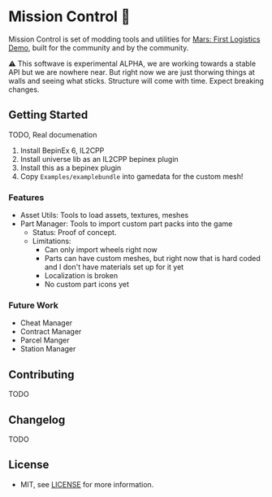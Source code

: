 # Mission Control 🚀

Mission Control is set of modding tools and utilities for [Mars: First Logistics Demo](https://store.steampowered.com/app/1532200/Mars_First_Logistics/), built for the community and by the community.

⚠ This softwave is experimental ALPHA, we are working towards a stable API but we are nowhere near. But right now we are just thorwing things at walls and seeing what sticks. Structure will come with time. Expect breaking changes.

## Getting Started

TODO, Real documenation

1. Install BepinEx 6, IL2CPP
2. Install universe lib as an IL2CPP bepinex plugin
3. Install this as a bepinex plugin
4. Copy `Examples/examplebundle` into gamedata for the custom mesh!

### Features

- Asset Utils: Tools to load assets, textures, meshes
- Part Manager: Tools to import custom part packs into the game
  - Status: Proof of concept.
  - Limitations:
    - Can only import wheels right now
    - Parts can have custom meshes, but right now that is hard coded and I don't have materials set up for it yet
    - Localization is broken
    - No custom part icons yet

### Future Work

- Cheat Manager
- Contract Manager
- Parcel Manger
- Station Manager

## Contributing

TODO

## Changelog

TODO

## License 

- MIT, see [LICENSE](/LICENSE) for more information.